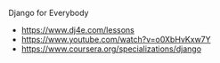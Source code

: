 
Django for Everybody
- https://www.dj4e.com/lessons
- https://www.youtube.com/watch?v=o0XbHvKxw7Y
- https://www.coursera.org/specializations/django